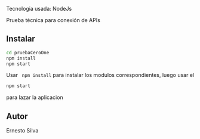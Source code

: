 Tecnologia usada:
NodeJs


Prueba técnica para conexión de APIs


## Instalar

```sh
cd pruebaCeroOne
npm install
npm start
```

Usar ``` npm install``` para instalar los modulos correspondientes, luego usar el 
```sh 
npm start
```

 para lazar la aplicacion 

## Autor

Ernesto Silva
